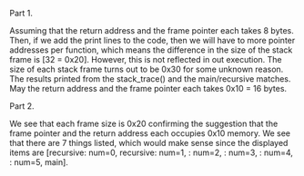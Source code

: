 Part 1.

Assuming that the return address and the frame pointer each takes 8 bytes.
Then, if we add the print lines to the code,
then we will have to more pointer addresses per function, which means the difference in the size of
the stack frame is [32 = 0x20]. However, this is not reflected in out execution. The size of each stack frame 
turns out to be 0x30 for some unknown reason. The results printed from the stack_trace() and the main/recursive
matches. May the return address and the frame pointer each takes 0x10 = 16 bytes.

Part 2.

We see that each frame size is 0x20 confirming the suggestion that the frame pointer and
the return address each occupies 0x10 memory. We see that there are 7 things listed, which would make sense
since the displayed items are [recursive: num=0, recursive: num=1, : num=2, : num=3, : num=4, : num=5, main].
